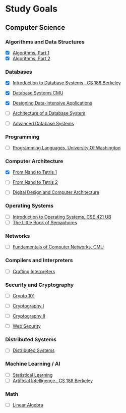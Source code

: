 # Study Goals

## Computer Science

### Algorithms and Data Structures
- [x] [Algorithms, Part 1](https://www.coursera.org/learn/algorithms-part1)
- [x] [Algorithms, Part 2](https://www.coursera.org/learn/algorithms-part2)

### Databases
- [x] [Introduction to Database Systems , CS 186 Berkeley](https://archive.org/details/UCBerkeley_Course_Computer_Science_186)
- [x] [Database Systems CMU](https://15445.courses.cs.cmu.edu/)
- [x] [Designing Data-Intensive Applications](https://dataintensive.net/)
- [ ] [Architecture of a Database System](https://dsf.berkeley.edu/papers/fntdb07-architecture.pdf)
- [ ] [Advanced Database Systems](https://15721.courses.cs.cmu.edu/spring2020/)


### Programming
- [ ] [Programming Languages, University Of Washington](https://www.coursera.org/learn/programming-languages)


### Computer Architecture
- [x] [From Nand to Tetris 1](https://www.coursera.org/learn/build-a-computer)
- [ ] [From Nand to Tetris 2](https://www.coursera.org/learn/nand2tetris2)
- [ ] [Digital Design and Computer Architecture](https://safari.ethz.ch/digitaltechnik/spring2020/doku.php?id=schedule)


### Operating Systems
- [ ] [Introduction to Operating Systems, CSE 421 UB](https://www.ops-class.org/)
- [ ] [The Little Book of Semaphores](http://greenteapress.com/semaphores/LittleBookOfSemaphores.pdf)

### Networks
- [ ] [Fundamentals of Computer Networks, CMU](http://ini740.com/F18/)

### Compilers and Interpreters
- [ ] [Crafting Interpreters](http://craftinginterpreters.com/)


### Security and Cryptography
- [ ] [Crypto 101](https://www.crypto101.io/)
- [ ] [Cryptography I](https://www.coursera.org/learn/crypto1)
- [ ] [Cryptography II](https://www.coursera.org/learn/crypto2)
- [ ] [Web Security](https://web.stanford.edu/class/cs253/)


### Distributed Systems
- [ ] [Distributed Systems](https://pdos.csail.mit.edu/6.824/schedule.html)


### Machine Learning / AI
- [ ] [Statistical Learning](https://lagunita.stanford.edu/courses/humanitiessciences/statlearning/winter2016/info)
- [ ] [Artificial Intelligence , CS 188 Berkeley](https://courses.edx.org/courses/BerkeleyX/CS188.1x-4/1T2015/info)

### Math
- [ ] [Linear Algebra](http://immersivemath.com/ila/index.html)

